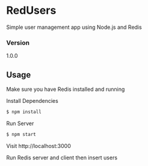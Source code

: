 # RedUsers
Simple user management app using Node.js and Redis

### Version
1.0.0

## Usage

Make sure you have Redis installed and running

Install Dependencies

```sh
$ npm install
```

Run Server

```sh
$ npm start
```

Visit http://localhost:3000


Run Redis server and client then insert users 

